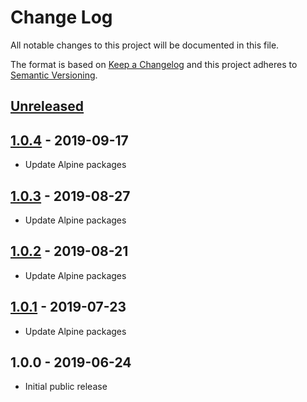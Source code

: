 # Change Log
All notable changes to this project will be documented in this file.

The format is based on [Keep a Changelog](http://keepachangelog.com/)
and this project adheres to [Semantic Versioning](http://semver.org/).

## [Unreleased]

## [1.0.4] - 2019-09-17
- Update Alpine packages

## [1.0.3] - 2019-08-27
- Update Alpine packages

## [1.0.2] - 2019-08-21
- Update Alpine packages

## [1.0.1] - 2019-07-23
- Update Alpine packages

## 1.0.0 - 2019-06-24
- Initial public release

[Unreleased]:  https://github.com/gmitirol/alpine310/compare/1.0.4...HEAD
[1.0.4]: https://github.com/gmitirol/alpine310/compare/1.0.3...1.0.4
[1.0.3]: https://github.com/gmitirol/alpine310/compare/1.0.2...1.0.3
[1.0.2]: https://github.com/gmitirol/alpine310/compare/1.0.1...1.0.2
[1.0.1]: https://github.com/gmitirol/alpine310/compare/1.0.0...1.0.1
